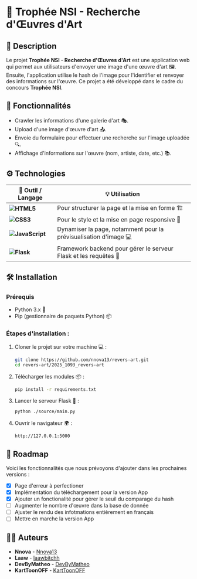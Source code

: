 # 🎨 Trophée NSI - Recherche d'Œuvres d'Art

## 📜 Description

Le projet **Trophée NSI - Recherche d'Œuvres d'Art** est une application web qui permet aux utilisateurs d'envoyer une image d'une œuvre d'art 🖼️. Ensuite, l'application utilise le hash de l'image pour l'identifier et renvoyer des informations sur l'œuvre. Ce projet a été développé dans le cadre du concours **Trophée NSI**.

## 🚀 Fonctionnalités
- Crawler les informations d'une galerie d'art 🎭.
- Upload d'une image d'œuvre d'art 📤.
- Envoie du formulaire pour effectuer une recherche sur l'image uploadée 🔍.
- Affichage d'informations sur l'œuvre (nom, artiste, date, etc.) 📚.

## ⚙️ Technologies

| 🔧 Outil / Langage | 💡 Utilisation                      |
|--------------------|-------------------------------------|
**![HTML5](https://img.shields.io/badge/html5-%23E34F26.svg?style=for-the-badge&logo=html5&logoColor=white)** | Pour structurer la page et la mise en forme 🏗️|
|**![CSS3](https://img.shields.io/badge/css3-%231572B6.svg?style=for-the-badge&logo=css3&logoColor=white)** | Pour le style et la mise en page responsive 📱|
|**![JavaScript](https://img.shields.io/badge/javascript-%23323330.svg?style=for-the-badge&logo=javascript&logoColor=%23F7DF1E)** | Dynamiser la page, notamment pour la prévisualisation d'image 💻|
|**![Flask](https://img.shields.io/badge/flask-%23000.svg?style=for-the-badge&logo=flask&logoColor=white)** | Framework backend pour gérer le serveur Flask et les requêtes 🐍|

## 🛠️ Installation

### Prérequis
- Python 3.x 🐍
- Pip (gestionnaire de paquets Python) 📦

### Étapes d'installation :

1. Cloner le projet sur votre machine 💻 :
   ```bash
   git clone https://github.com/nnova13/revers-art.git
   cd revers-art/2025_1093_revers-art
   ```

2. Télécharger les modules 📦 :
   ```bash
   pip install -r requirements.txt
   ```

3. Lancer le serveur Flask 🚀 :
   ```bash
   python ./source/main.py
   ```

4. Ouvrir le navigateur 🌍 :
   ```url
   http://127.0.0.1:5000
   ```

## 🚧 Roadmap

Voici les fonctionnalités que nous prévoyons d'ajouter dans les prochaines versions :

- [X] Page d'erreur à perfectioner
- [X] Implémentation du téléchargement pour la version App
- [X] Ajouter un fonctionalité pour gérer le seuil du comparage du hash
- [ ] Augmenter le nombre d'œuvre dans la base de donnée
- [ ] Ajuster le rendu des infotmations entièrement en français
- [ ] Mettre en marche la version App

## 👨‍💻 Auteurs

- **Nnova** - [Nnova13](https://github.com/Nnova13)
- **Laaw** - [laawbitchh](https://github.com/laawbitchh)
- **DevByMatheo** - [DevByMatheo](https://github.com/DevByMatheo)
- **KartToonOFF** - [KartToonOFF](https://github.com/KartToonOFF)